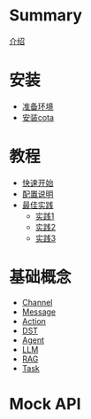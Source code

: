 # Summary

[介绍](README.md)

# 安装
- [准备环境](installation/env_1.md)
- [安装cota](installation/install_2.md)

# 教程
- [快速开始](tutorial/quick_start.md)
- [配置说明]()
- [最佳实践]()
  - [实践1](tutorial/best_practices/practice_1.md)
  - [实践2]()
  - [实践3]()

# 基础概念
- [Channel](concepts/channel.md)
- [Message](concepts/message.md)
- [Action](concepts/action.md)
- [DST](concepts/dst.md)
- [Agent](concepts/agent.md)
- [LLM](concepts/llm.md)
- [RAG]()
- [Task]()

# Mock API
